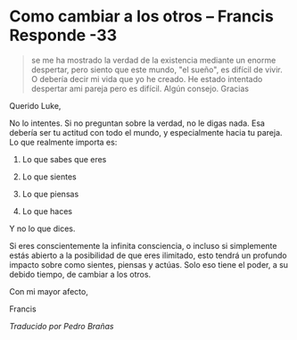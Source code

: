 # Como cambiar a los otros – Francis Responde -33

>se me ha mostrado la verdad de la existencia mediante un enorme despertar, pero siento que este mundo, "el sueño", es difícil de vivir. O debería decir mi vida que yo he creado. He estado intentado despertar ami pareja pero es difícil. Algún consejo. Gracias

Querido Luke,

No lo intentes. Si no preguntan sobre la verdad, no le digas nada. Esa debería ser tu actitud con todo el mundo, y especialmente hacia tu pareja. Lo que realmente importa es:

1. Lo que sabes que eres

2. Lo que sientes

3. Lo que piensas

4. Lo que haces

Y no lo que dices.

Si eres conscientemente la infinita consciencia, o incluso si simplemente estás abierto a la posibilidad de que eres ilimitado, esto tendrá un profundo impacto sobre como sientes, piensas y actúas. Solo eso tiene el poder, a su debido tiempo, de cambiar a los otros.

Con mi mayor afecto,

Francis

_Traducido por Pedro Brañas_